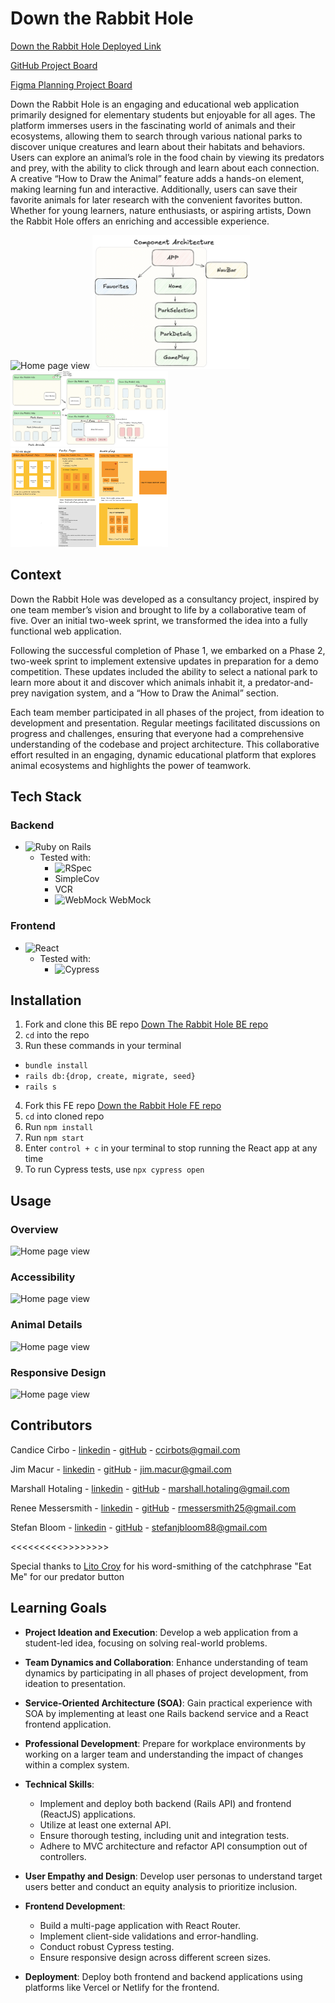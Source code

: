 <h1> Down the Rabbit Hole </h1>


[Down the Rabbit Hole Deployed Link](https://down-the-rabbit-hole.netlify.app/)

[GitHub Project Board](https://github.com/orgs/Down-the-Rabbit-Holes/projects/2)

[Figma Planning Project Board](https://www.figma.com/board/ynLaURjRxnlzNZjrNNcEDD/Down-the-Rabbit-Hole?node-id=0-1&t=okU4GmhfPWX158Hi-1)

Down the Rabbit Hole is an engaging and educational web application primarily designed for elementary students but enjoyable for all ages. The platform immerses users in the fascinating world of animals and their ecosystems, allowing them to search through various national parks to discover unique creatures and learn about their habitats and behaviors. Users can explore an animal’s role in the food chain by viewing its predators and prey, with the ability to click through and learn about each connection. A creative “How to Draw the Animal” feature adds a hands-on element, making learning fun and interactive. Additionally, users can save their favorite animals for later research with the convenient favorites button. Whether for young learners, nature enthusiasts, or aspiring artists, Down the Rabbit Hole offers an enriching and accessible experience.

<img src="./public/assets/home-view.png" alt="Home page view" width="50%">

<img src="./public/assets/component-architecture.png" alt="Component Architecture" width="50%">

<img src="./public/assets/mockup.png" alt="Application Mockup" width="50%">

<img src="./public/assets/mvp-mockup.png" alt="MVP Mockup" width="50%">




<h2> Context </h2>

Down the Rabbit Hole was developed as a consultancy project, inspired by one team member’s vision and brought to life by a collaborative team of five. Over an initial two-week sprint, we transformed the idea into a fully functional web application.

Following the successful completion of Phase 1, we embarked on a Phase 2, two-week sprint to implement extensive updates in preparation for a demo competition. These updates included the ability to select a national park to learn more about it and discover which animals inhabit it, a predator-and-prey navigation system, and a “How to Draw the Animal” section.

Each team member participated in all phases of the project, from ideation to development and presentation. Regular meetings facilitated discussions on progress and challenges, ensuring that everyone had a comprehensive understanding of the codebase and project architecture. This collaborative effort resulted in an engaging, dynamic educational platform that explores animal ecosystems and highlights the power of teamwork.

<!-- <h2> Tech Stack </h2>

BE - Ruby on Rails, tested with RSpec, simplecov, webmock & vcr

FE - Built with React and tested with Cypress -->

## Tech Stack

### Backend
- <img src="https://cdn.jsdelivr.net/gh/devicons/devicon/icons/rails/rails-plain-wordmark.svg" alt="Ruby on Rails" width="50" height="50"/> 

  - Tested with:
    - <img src="https://cdn.jsdelivr.net/gh/devicons/devicon/icons/rspec/rspec-original-wordmark.svg" alt="RSpec" width="70" height="70"/>  
    - SimpleCov  
    -  VCR  
    - <img src="https://avatars.githubusercontent.com/u/323164?s=200&v=4" alt="WebMock" width="50" height="50"/> WebMock  

### Frontend
- <img src="https://cdn.jsdelivr.net/gh/devicons/devicon/icons/react/react-original-wordmark.svg" alt="React" width="50" height="50"/>

  - Tested with:
    - <img src="https://avatars.githubusercontent.com/u/8908513?s=200&v=4" alt="Cypress" width="50" height="50"/>

<h2> Installation </h2>

1. Fork and clone this BE repo 
[Down The Rabbit Hole BE repo](https://github.com/Down-the-Rabbit-Holes/down_the_rabbit_hole_BE)
2. `cd` into the repo
2. Run these commands in your terminal
  - `bundle install`
  -  `rails db:{drop, create, migrate, seed}`
  -  `rails s`

4. Fork this FE repo
[Down the Rabbit Hole FE repo](https://github.com/Down-the-Rabbit-Holes/down_the_rabbit_hole_FE)
5. `cd` into cloned repo
6. Run `npm install`
7. Run `npm start`
8.  Enter `control + c` in your terminal to stop running the React app at any time
9. To run Cypress tests, use `npx cypress open`

<h2> Usage </h2>


### Overview

<img src="./public/assets/overview-gif.gif" alt="Home page view" width="50%">

### Accessibility

<img src="./public/assets/accessibility-gif.gif" alt="Home page view" width="50%">

### Animal Details

<img src="./public/assets/animal-details.gif" alt="Home page view" width="50%">

### Responsive Design

<img src="./public/assets/responsive-gif.gif" alt="Home page view" width="50%">


<h2> Contributors </h2>

Candice Cirbo - [linkedin](https://www.linkedin.com/in/candicecirbo/) - [gitHub](https://github.com/CCirbo) - ccirbots@gmail.com

Jim Macur - [linkedin](https://www.linkedin.com/in/jimmacur/) - [gitHub](https://github.com/jimmacur) - jim.macur@gmail.com 

Marshall Hotaling - [linkedin](https://www.linkedin.com/in/marshall-hotaling-7b52a8304/) - [gitHub](https://github.com/marshallhotaling) - marshall.hotaling@gmail.com

Renee Messersmith - [linkedin](https://www.linkedin.com/in/reneemessersmith/) - [gitHub](https://github.com/reneemes) - rmessersmith25@gmail.com

Stefan Bloom - [linkedin](https://www.linkedin.com/in/stefanjbloom/) - [gitHub](https://github.com/stefanjbloom) - stefanjbloom88@gmail.com

<<<<<<<<<>>>>>>>>

Special thanks to [Lito Croy](https://www.linkedin.com/in/litocroy/) for his word-smithing of the catchphrase "Eat Me" for our predator button

<h2> Learning Goals </h2>

- **Project Ideation and Execution**: Develop a web application from a student-led idea, focusing on solving real-world problems.

- **Team Dynamics and Collaboration**: Enhance understanding of team dynamics by participating in all phases of project development, from ideation to presentation.

- **Service-Oriented Architecture (SOA)**: Gain practical experience with SOA by implementing at least one Rails backend service and a React frontend application.

- **Professional Development**: Prepare for workplace environments by working on a larger team and understanding the impact of changes within a complex system.

- **Technical Skills**:
  - Implement and deploy both backend (Rails API) and frontend (ReactJS) applications.
  - Utilize at least one external API.
  - Ensure thorough testing, including unit and integration tests.
  - Adhere to MVC architecture and refactor API consumption out of controllers.

- **User Empathy and Design**: Develop user personas to understand target users better and conduct an equity analysis to prioritize inclusion.

- **Frontend Development**:
  - Build a multi-page application with React Router.
  - Implement client-side validations and error-handling.
  - Conduct robust Cypress testing.
  - Ensure responsive design across different screen sizes.

- **Deployment**: Deploy both frontend and backend applications using platforms like Vercel or Netlify for the frontend.
